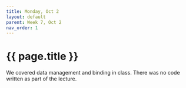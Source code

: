 ```yaml
---
title: Monday, Oct 2
layout: default
parent: Week 7, Oct 2
nav_order: 1
---
```


# {{ page.title }}

We covered data management and binding in class. There was no code written as
part of the lecture.

